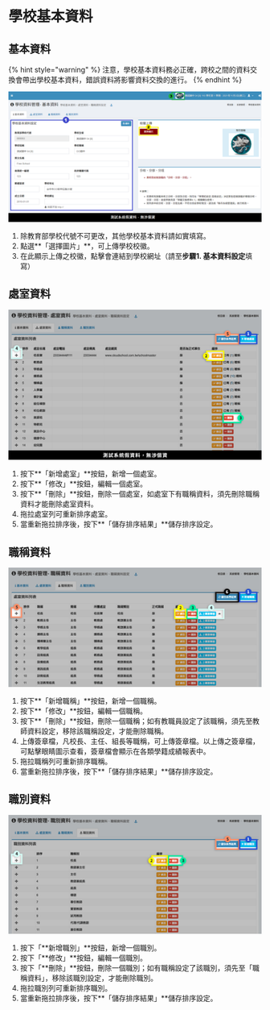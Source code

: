 # 學校基本資料

## 基本資料

{% hint style="warning" %}
注意，學校基本資料務必正確，跨校之間的資料交換會帶出學校基本資料，錯誤資料將影響資料交換的進行。
{% endhint %}

![](../.gitbook/assets/school-set.png)

1. 除教育部學校代號不可更改，其他學校基本資料請如實填寫。
2. 點選**「選擇圖片」**，可上傳學校校徽。
3. 在此顯示上傳之校徽，點擊會連結到學校網址（請至**步驟1. 基本資料設定**填寫）

## 處室資料

![](../.gitbook/assets/office.png)

1. 按下**「新增處室」**按鈕，新增一個處室。
2. 按下**「修改」**按鈕，編輯一個處室。
3. 按下**「刪除」**按鈕，刪除一個處室，如處室下有職稱資料，須先刪除職稱資料才能刪除處室資料。
4. 拖拉處室列可重新排序處室。
5. 當重新拖拉排序後，按下**「儲存排序結果」**儲存排序設定。

## 職稱資料

![](../.gitbook/assets/title.png)

1. 按下**「新增職稱」**按鈕，新增一個職稱。
2. 按下**「修改」**按鈕，編輯一個職稱。
3. 按下**「刪除」**按鈕，刪除一個職稱；如有教職員設定了該職稱，須先至教師資料設定，移除該職稱設定，才能刪除職稱。
4. 上傳簽章檔，凡校長、主任、組長等職稱，可上傳簽章檔。以上傳之簽章檔，可點擊眼睛圖示查看，簽章檔會顯示在各類學籍成績報表中。
5. 拖拉職稱列可重新排序職稱。
6. 當重新拖拉排序後，按下**「儲存排序結果」**儲存排序設定。

## 職別資料

![](../.gitbook/assets/title-kind.png)

1. 按下「**新增職別」**按鈕，新增一個職別。
2. 按下「**修改」**按鈕，編輯一個職別。
3. 按下「**刪除」**按鈕，刪除一個職別；如有職稱設定了該職別，須先至「職稱資料」，移除該職別設定，才能刪除職別。
4. 拖拉職別列可重新排序職別。
5. 當重新拖拉排序後，按下**「儲存排序結果」**儲存排序設定。

